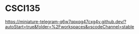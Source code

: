 # CSCI135

https://miniature-telegram-q6w7qpxqg47cxg4v.github.dev/?autoStart=true&folder=%2Fworkspaces&vscodeChannel=stable
